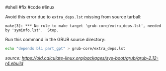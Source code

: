 #shell #fix #code #linux 

Avoid this error due to `extra_deps.lst` missing from source tarball:

```
make[3]: *** No rule to make target 'grub-core/extra_deps.lst', needed by 'syminfo.lst'.  Stop.
```

Run this command in the GRUB source directory:
```bash
echo "depends bli part_gpt" > grub-core/extra_deps.lst
```

_source: https://old.calculate-linux.org/packages/sys-boot/grub/grub-2.12-r4.ebuild_